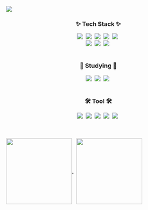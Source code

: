 <img src="https://capsule-render.vercel.app/api?type=waving&color=gradient&height=200&section=header&text=Dami%20Github&fontSize=70&customColorList=0,2,2,5,30)"/>


<h3 align="center">✨ Tech Stack ✨</h3>
<div align="center">
  <img src="https://img.shields.io/badge/React-61DAFB?style=flat&logo=react&logoColor=white" /></a>&nbsp
  <img src="https://img.shields.io/badge/JavaScript-F7DF1E?style=flat&logo=javaScript&logoColor=white" /></a>&nbsp
  <img src="https://img.shields.io/badge/Styled--components-DB7093?style=flat&logo=styledcomponents&logoColor=white" /></a>&nbsp
  <img src="https://img.shields.io/badge/Tailwind%20CSS-06B6D4?style=flat&logo=tailwindcss&logoColor=white" /></a>&nbsp
  <img src="https://img.shields.io/badge/HTML5-E34F26?style=flat&logo=HTML5&logoColor=white" /></a>&nbsp
  <br>
  <img src="https://img.shields.io/badge/Python-3776AB?style=flat&logo=python&logoColor=white" /></a>&nbsp
  <img src="https://img.shields.io/badge/Pandas-150458?style=flat&logo=pandas&logoColor=white" /></a>&nbsp
  <img src="https://img.shields.io/badge/Numpy-013243?style=flat&logo=numpy&logoColor=white" /></a>&nbsp


</div>

<br>

<h3 align="center">📖 Studying 📖</h3>
<div align="center">
  <img src="https://img.shields.io/badge/Typescript-3178C6?style=flat&logo=typescript&logoColor=white" /></a>&nbsp
  <img src="https://img.shields.io/badge/React%20query-FF4154?style=flat&logo=reactquery&logoColor=white" /></a>&nbsp
  <img src="https://img.shields.io/badge/Recoil-3578E5?style=flat&logo=recoil&logoColor=white" /></a>&nbsp
</div>

<br>

<div align="center">
  <h3>🛠 Tool 🛠</h3>
  <img src="https://img.shields.io/badge/Git-F05032?style=flat&logo=Git&logoColor=white" /></a>&nbsp
  <img src="https://img.shields.io/badge/Github-181717?style=flat&logo=Github&logoColor=white" /></a>&nbsp
  <img src="https://img.shields.io/badge/Figma-F24E1E?style=flat&logo=Figma&logoColor=white" /></a>&nbsp
  <img src="https://img.shields.io/badge/Photoshop-31A8FF?style=flat&logo=adobephotoshop&logoColor=white" /></a>&nbsp
  <img src="https://img.shields.io/badge/Notion-ffffff?style=flat&logo=Notion&logoColor=black" /></a>&nbsp
</div>

<br>
<br>
<br>


<a href="https://github.com/oka1313/github-readme-stats">
  <img height=180 align="center" src="https://github-readme-stats.vercel.app/api?username=oka1313&show_icons=true&theme=dracula" />
</a>&nbsp
<a href="https://github.com/oka1313/convoychat">
  <img height=180 align="center" src="https://github-readme-stats.vercel.app/api/top-langs?username=oka1313&layout=compact&langs_count=8&card_width=320&theme=dracula" />
</a>


